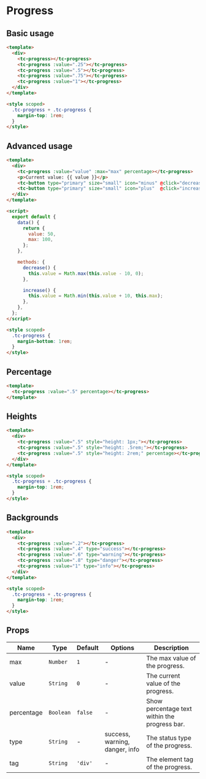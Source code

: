 # Progress

## Basic usage

```html
<template>
  <div>
    <tc-progress></tc-progress>
    <tc-progress :value=".25"></tc-progress>
    <tc-progress :value=".5"></tc-progress>
    <tc-progress :value=".75"></tc-progress>
    <tc-progress :value="1"></tc-progress>
  </div>
</template>

<style scoped>
  .tc-progress + .tc-progress {
    margin-top: 1rem;
  }
</style>
```

## Advanced usage

```html
<template>
  <div>
    <tc-progress :value="value" :max="max" percentage></tc-progress>
    <p>Current value: {{ value }}</p>
    <tc-button type="primary" size="small" icon="minus" @click="decrease"></tc-button>
    <tc-button type="primary" size="small" icon="plus"  @click="increase"></tc-button>
  </div>
</template>

<script>
  export default {
    data() {
      return {
        value: 50,
        max: 100,
      };
    },

    methods: {
      decrease() {
        this.value = Math.max(this.value - 10, 0);
      },

      increase() {
        this.value = Math.min(this.value + 10, this.max);
      },
    },
  };
</script>

<style scoped>
  .tc-progress {
    margin-bottom: 1rem;
  }
</style>
```

## Percentage

```html
<template>
  <tc-progress :value=".5" percentage></tc-progress>
</template>
```

## Heights

```html
<template>
  <div>
    <tc-progress :value=".5" style="height: 1px;"></tc-progress>
    <tc-progress :value=".5" style="height: .5rem;"></tc-progress>
    <tc-progress :value=".5" style="height: 2rem;" percentage></tc-progress>
  </div>
</template>

<style scoped>
  .tc-progress + .tc-progress {
    margin-top: 1rem;
  }
</style>
```

## Backgrounds

```html
<template>
  <div>
    <tc-progress :value=".2"></tc-progress>
    <tc-progress :value=".4" type="success"></tc-progress>
    <tc-progress :value=".6" type="warning"></tc-progress>
    <tc-progress :value=".8" type="danger"></tc-progress>
    <tc-progress :value="1" type="info"></tc-progress>
  </div>
</template>

<style scoped>
  .tc-progress + .tc-progress {
    margin-top: 1rem;
  }
</style>
```

## Props

| Name | Type | Default | Options | Description |
| --- | --- | --- | --- | --- |
| max | `Number` | `1` | - | The max value of the progress. |
| value | `String` | `0` | - | The current value of the progress. |
| percentage | `Boolean` | `false` | - | Show percentage text within the progress bar. |
| type | `String` | - | success, warning, danger, info | The status type of the progress. |
| tag | `String` | `'div'` | - | The element tag of the progress. |
